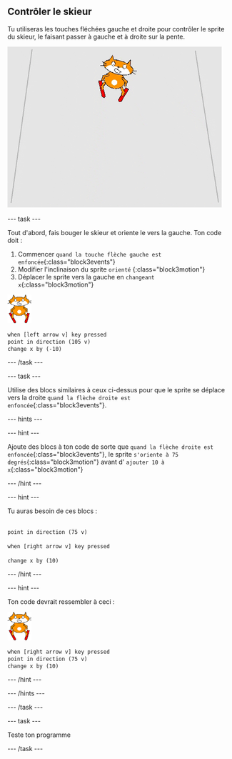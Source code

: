## Contrôler le skieur

Tu utiliseras les touches fléchées gauche et droite pour contrôler le sprite du skieur, le faisant passer à gauche et à droite sur la pente.

![skieur en mouvement](images/skier_moving.gif)

--- task ---

Tout d'abord, fais bouger le skieur et oriente le vers la gauche. Ton code doit :

1. Commencer `quand la touche flèche gauche est enfoncée`{:class="block3events"}
1. Modifier l'inclinaison du sprite `orienté` {:class="block3motion"}
1. Déplacer le sprite vers la gauche en `changeant x`{:class="block3motion"}

![sprite skieur](images/skier_sprite_small.png)

```blocks3
when [left arrow v] key pressed
point in direction (105 v)
change x by (-10)
```

--- /task ---

--- task ---

Utilise des blocs similaires à ceux ci-dessus pour que le sprite se déplace vers la droite `quand la flèche droite est enfoncée`{:class="block3events"}.

--- hints ---


--- hint ---

Ajoute des blocs à ton code de sorte que `quand la flèche droite est enfoncée`{:class="block3events"}, le sprite `s'oriente à 75 degrés`{:class="block3motion"} avant d' `ajouter 10 à x`{:class="block3motion"}

--- /hint ---

--- hint ---

Tu auras besoin de ces blocs :

```blocks3

point in direction (75 v)

when [right arrow v] key pressed

change x by (10)
```

--- /hint ---

--- hint ---

Ton code devrait ressembler à ceci :

![sprite skieur](images/skier_sprite_small.png)

```blocks3
when [right arrow v] key pressed
point in direction (75 v)
change x by (10)
```

--- /hint ---

--- /hints ---

--- /task ---

--- task ---

Teste ton programme

--- /task ---